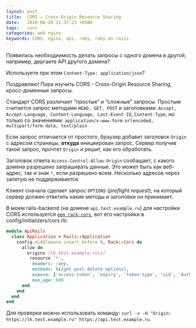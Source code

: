 ```yaml
---
layout: post
title:  CORS – Cross-Origin Resource Sharing
date:   2018-06-26 11:37:23 +0500
tags:   cors
categories: web nginx
keywords: CORS, nginx, api, ruby, ruby on rails
---
```



Появилась необходиимость делать запросы с одного домена в другой, например, дергаете API другого домена? 

<!--more-->

Используете при этом `Content-Type: application/json`?

Поздравляю! Пора изучить CORS - Cross-Origin Resource Sharing, кросс-доменные запросы.

Стандарт CORS различает “простые” и “сложные” запросы. Простым считается запрос методами `HEAD, GET, POST` и заголовками: `Accept, Accept-Language, Content-Language, Last-Event-ID`, `Content-Type`, но только со значениями: `application/x-www-form-urlencoded, multipart/form-data, text/plain`

Если запрос отличается от простого, браузер добавит заголовок `Origin` с адресом страницы, **откуда** инициирован запрос. Сервер получив такой запрос, прочтет `Origin` и решит, как его обработать.

Заголовок ответа `Access-Control-Allow-Origin` сообащает, с какого домена разрешено запрашивать данные. Это может быть как веб-адрес, так и знак `*`, если разрешено всем. Несколько адресов через запятую не поддерживается.

Клиент сначала сделает запрос `OPTIONS` (*preflight request*), на который сервер должен ответить какие методы и заголовки он принимает.

В моем rails-backend (на домене `api.test.example.ru`) для настройки CORS используется [`gem rack-cors`](https://github.com/cyu/rack-cors), вот его настройки в config/initializers/cors.rb:
```ruby
module ApiRails
  class Application < Rails::Application
    config.middleware.insert_before 0, Rack::Cors do
      allow do
        origins /lk.test.example.ru\z/
         resource '*',
          headers: :any,
          methods: %i(get post delete options),
          expose: ['access-token', 'expiry', 'token-type', 'uid', 'Authorization'],
          max_age: 600
      end
    end
  end
end
```
Для проверки можно использовать команду:
`curl -v -H "Origin: https://lk.test.example.ru" https://api.test.example.ru`.
